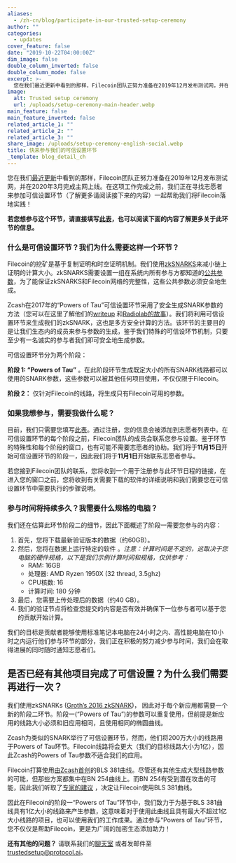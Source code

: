 ```yaml
---
aliases:
  - /zh-cn/blog/participate-in-our-trusted-setup-ceremony
author: ""
categories:
  - updates
cover_feature: false
date: "2019-10-22T04:00:00Z"
dim_image: false
double_column_inverted: false
double_column_mode: false
excerpt: >-
  您在我们最近更新中看到的那样，Filecoin团队正努力准备在2019年12月发布测试网，并在2020年3月完成主网上线。在这项工作完成之前，我们正在寻找志愿者来参加可信设置环节（了解更多请阅读接下来的内容）一起帮助我们将Filecoin落地实践！
image:
  alt: Trusted setup ceremony
  url: /uploads/setup-ceremony-main-header.webp
main_feature: false
main_feature_inverted: false
related_article_1: ""
related_article_2: ""
related_article_3: ""
share_image: /uploads/setup-ceremony-english-social.webp
title: 快来参与我们的可信设置环节
_template: blog_detail_ch
---
```


您在我们[最近更新](https://filecoin.io/zh-cn/blog/update-2019-q2-q3/)中看到的那样，Filecoin团队正努力准备在2019年12月发布测试网，并在2020年3月完成主网上线。在这项工作完成之前，我们正在寻找志愿者来参加可信设置环节（了解更多请阅读接下来的内容）一起帮助我们将Filecoin落地实践！

**若您想参与这个环节，请直接填写**[**此表**](https://docs.google.com/forms/d/e/1FAIpQLSfYrehYIExQJbNLv-m_xsCXGDZM-rHhsBT5xWYy6cHANyBJxw/viewform)**，也可以阅读下面的内容了解更多关于此环节的信息。**

### 什么是可信设置环节？我们为什么需要这样一个环节？

Filecoin的挖矿是基于复制证明和时空证明机制。我们使用[zkSNARKS](hhttps://z.cash/technology/zksnarks/)来减小链上证明的计算大小。zkSNARKS需要设置一组在系统内所有参与方都知道的[公共参数](https://electriccoin.co/blog/snark-parameters/)，为了能保证zkSNARKS和Filecoin网络的完整性，这些公共参数必须安全地生成。

Zcash在2017年的“Powers of Tau”可信设置环节采用了安全生成SNARK参数的方法（您可以在这里了解他们的[writeup](https://z.cash/technology/paramgen/) 和[Radiolab的故事](https://www.wnycstudios.org/podcasts/radiolab/articles/ceremony)）。我们将利用可信设置环节来生成我们的zkSNARK，这也是多方安全计算的方法。该环节的主要目的是让我们生态内的成员来参与参数的生成，鉴于我们特殊的可信设环节机制，只要至少有一名诚实的参与者我们即可安全地生成参数。

可信设置环节分为两个阶段：

**阶段 1: “Powers of Tau”** 。在此阶段环节生成既定大小的所有SNARK线路都可以使用的SNARK参数，这些参数可以被其他任何项目使用，不仅仅限于Filecoin。

**阶段 2：** 仅针对Filecoin的线路，将生成只有Filecoin可用的参数。

### 如果我想参与，需要我做什么呢？

目前，我们只需要您填写[此表](https://docs.google.com/forms/d/e/1FAIpQLSfYrehYIExQJbNLv-m_xsCXGDZM-rHhsBT5xWYy6cHANyBJxw/viewform)。通过注册，您的信息会被添加到志愿者列表中。在可信设置环节的每个阶段之前，Filecoin团队的成员会联系您参与设置。鉴于环节的特殊性和每个阶段的窗口，也有可能不需要志愿者的协助。我们将于**11月15日**开始可信设置环节的阶段一，因此我们将于**11月1日**开始联系志愿者参与。

若您接到Filecoin团队的联系，您将收到一个用于注册参与此环节日程的链接，在进入您的窗口之前，您将收到有关需要下载的软件的详细说明和我们需要您在可信设置环节中需要执行的步骤说明。

### 参与时间将持续多久？我需要什么规格的电脑？

我们还在估算此环节阶段二的细节，因此下面概述了阶段一需要您参与的内容：

1. 首先，您将下载最新验证版本的数据（约60GB）。
2. 然后，您将在数据上运行特定的软件 。_注意：计算时间是不定的，这取决于您电脑的硬件规格，以下是我们示例计算时间和规格，仅供参考：_
   - RAM: 16GB
   - 处理器: AMD Ryzen 1950X (32 thread, 3.5ghz)
   - CPU核数: 16
   - 计算时间: 180 分钟
3. 最后，您需要上传处理后的数据（约40 GB）。
4. 我们的验证节点将检查您提交的内容是否有效并确保下一位参与者可以基于您的贡献开始计算。

我们的目标是贡献者能够使用标准笔记本电脑在24小时之内、高性能电脑在10小时之内运行他们参与环节的部分，我们正在积极的努力减少参与时间，我们会在取得进展的同时随时通知志愿者们。

## 是否已经有其他项目完成了可信设置？为什么我们需要再进行一次？

我们使用zkSNARKs ([Groth’s 2016 zkSNARK](https://eprint.iacr.org/2016/260.pdf))， 因此对于每个新应用都需要一个新的阶段二环节。阶段一(“Powers of Tau”)的参数可以重复使用，但前提是新应用的线路大小必须和旧应用相同，且使用相同的椭圆曲线。

Zcash为类似的SNARK举行了可信设置环节，然而，他们将200万大小的线路用于Powers of Tau环节。Filecoin线路将会更大（我们的目标线路大小为1亿），因此Zcash的Powers of Tau参数不适合我们的应用。

Filecoin打算使用[由Zcash首创](https://electriccoin.co/blog/new-snark-curve/)的BLS 381曲线。尽管还有其他生成大型线路参数的可能，但那些方案都集中在BN 254曲线上。而BN 254有受到潜在攻击的可能，因此我们听取了[专家的建议](https://eprint.iacr.org/2016/1102.pdf) ，决定让Filecoin使用BLS 381曲线。

因此在Filecoin的阶段一“Powers of Tau”环节中，我们致力于为基于BLS 381曲线具有1亿大小的线路来产生参数，这意味着对于使用此曲线且具有最大不超过1亿大小线路的项目，也可以使用我们的工作成果。通过参与“Powers of Tau”环节，您不仅仅是帮助Filecoin，更是为广阔的加密生态添加助力！

**还有其他的问题？** 请联系我们的[聊天室](https://github.com/filecoin-project/community#chat) 或者发邮件至[trustedsetup@protocol.ai](mailto:trustedsetup@protocol.ai)。
